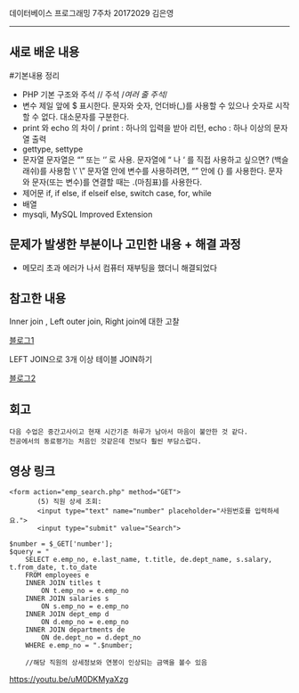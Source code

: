 데이터베이스 프로그래밍 7주차 20172029 김은영 
* * *

## 새로 배운 내용
#기본내용 정리

* PHP 기본 구조와 주석 <?php?> <?= ?> // 주석 /*여러 줄 주석*/
* 변수 제일 앞에 $ 표시한다. 문자와 숫자, 언더바(_)를 사용할 수 있으나 숫자로 시작할 수 없다. 대소문자를 구분한다.
* print 와 echo 의 차이 / print : 하나의 입력을 받아 리턴, echo : 하나 이상의 문자열 출력
* gettype, settype
* 문자열 문자열은 “” 또는 ‘’ 로 사용. 문자열에 “ 나 ‘ 를 직접 사용하고 싶으면? \(백슬래쉬)를 사용함 \’ \” 문자열 안에 변수를 사용하려면, “” 안에 {} 를 사용한다. 문자와 문자(또는 변수)를 연결할 때는 .(마침표)를 사용한다.
* 제어문 if, if else, if elseif else, switch case, for, while
* 배열
* mysqli, MySQL Improved Extension

## 문제가 발생한 부분이나 고민한 내용 + 해결 과정

* 메모리 초과 에러가 나서 컴퓨터 재부팅을 했더니 해결되었다
 
## 참고한 내용
 Inner join , Left outer join, Right join에 대한 고찰
 <p><a href = https://blog.naver.com/sguy00/221621420883> 블로그1 </a>
 
 <p>LEFT JOIN으로 3개 이상 테이블 JOIN하기
 <p> <a href = https://learnsql.com/blog/how-to-left-join-multiple-tables> 블로그2 </a>

 
## 회고
 ```
다음 수업은 중간고사이고 현재 시간기준 하루가 남아서 마음이 불안한 것 같다. 
전공에서의 동료평가는 처음인 것같은데 전보다 훨씬 부담스럽다.
```

## 영상 링크
 ```
<form action="emp_search.php" method="GET">
        (5) 직원 상세 조회: 
        <input type="text" name="number" placeholder="사원번호를 입력하세요.">
        <input type="submit" value="Search">
```
```
$number = $_GET['number'];
$query = "
    SELECT e.emp_no, e.last_name, t.title, de.dept_name, s.salary, t.from_date, t.to_date 
    FROM employees e 
    INNER JOIN titles t 
        ON t.emp_no = e.emp_no 
    INNER JOIN salaries s 
        ON s.emp_no = e.emp_no 
    INNER JOIN dept_emp d 
        ON d.emp_no = e.emp_no
    INNER JOIN departments de 
        ON de.dept_no = d.dept_no
    WHERE e.emp_no = ".$number;
    
    //해당 직원의 상세정보와 연봉이 인상되는 금액을 볼수 있음 
```
<a href = https://https://youtu.be/uM0DKMyaXzg> https://youtu.be/uM0DKMyaXzg </a>
